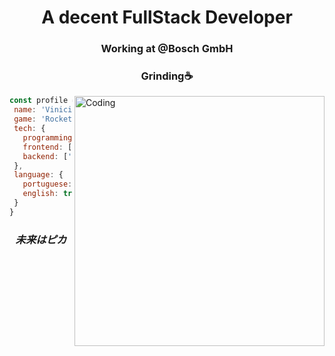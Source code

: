 <h1 align="center">A decent FullStack Developer</h3>

<div align="center">
  
  <h3> Working at @Bosch GmbH </h2>
  <h3> Grinding☕ </h2>
  
</div>
<div >
  <p>  <img alt="Coding" align="right" width="400" src="https://i.giphy.com/media/KOCLgcdTywdVsjUevp/giphy.webp"></p>

</div>
 

 ```javascript
const profile = {
  name: 'Vinicius Prates',
  game: 'Rocket League',
  tech: {
    programming: ['TS' , 'JS'],
    frontend: ['React', 'Tailwindcss', 'SCSS'],
    backend: ['Node', 'TRPC', 'Express', 'Prisma']
  },
  language: {
    portuguese: true,
    english: true,
  }
}
```

<div align="center">
  <h3 text="center"><i>未来はピカ</i></h3>
</div>
  



